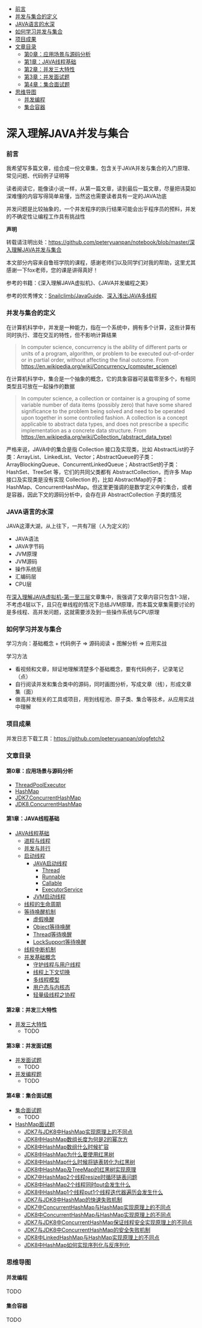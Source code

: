- [前言](#前言)
- [并发与集合的定义](#并发与集合的定义)
- [JAVA语言的水深](#java语言的水深)
- [如何学习并发与集合](#如何学习并发与集合)
- [项目成果](#项目成果)
- [文章目录](#文章目录)
  - [第0章：应用场景与源码分析](#第0章应用场景与源码分析)
  - [第1章：JAVA线程基础](#第1章java线程基础)
  - [第2章：并发三大特性](#第2章并发三大特性)
  - [第3章：并发面试题](#第3章并发面试题)
  - [第4章：集合面试题](#第4章集合面试题)
- [思维导图](#思维导图)
  - [并发编程](#并发编程)
  - [集合容器](#集合容器)

# 深入理解JAVA并发与集合

### 前言

我希望写多篇文章，组合成一份文章集，包含关于JAVA并发与集合的入门原理、常见问题、代码例子证明等

读者阅读它，能像读小说一样，从第一篇文章，读到最后一篇文章，尽量把讳莫如深难懂的内容写得简单易懂，当然这也需要读者具有一定的JAVA功底

并发问题是比较抽象的，一个并发程序的执行结果可能会出乎程序员的预料，并发的不确定性让编程工作具有挑战性

**声明**

转载请注明出处：https://github.com/peteryuanpan/notebook/blob/master/深入理解JAVA并发与集合

本文部分内容来自鲁班学院的课程，感谢老师们以及同学们对我的帮助，这里尤其感谢一下fox老师，您的课是讲得真好！

参考的书籍：《深入理解JAVA虚拟机》、《JAVA并发编程之美》

参考的优秀博文：[Snailclimb/JavaGuide](https://github.com/Snailclimb/JavaGuide)、[深入浅出JAVA多线程](http://concurrent.redspider.group/)

### 并发与集合的定义

在计算机科学中，并发是一种能力，指在一个系统中，拥有多个计算，这些计算有同时执行、潜在交互的特性，但不影响计算结果

> In computer science, concurrency is the ability of different parts or units of a program, algorithm, or problem to be executed out-of-order or in partial order, without affecting the final outcome. From https://en.wikipedia.org/wiki/Concurrency_(computer_science)

在计算机科学中，集合是一个抽象的概念，它的具象容器可装载零至多个，有相同类型且可放在一起操作的数据

> In computer science, a collection or container is a grouping of some variable number of data items (possibly zero) that have some shared significance to the problem being solved and need to be operated upon together in some controlled fashion. A collection is a concept applicable to abstract data types, and does not prescribe a specific implementation as a concrete data structure. From https://en.wikipedia.org/wiki/Collection_(abstract_data_type)

严格来说，JAVA中的集合是指 Collection 接口及实现类，比如 AbstractList的子类：ArrayList、LinkedList、Vector；AbstractQueue的子类：ArrayBlockingQueue、ConcurrentLinkedQueue；AbstractSet的子类：HashSet、TreeSet 等，它们的共同父类都有 AbstractCollection，而许多 Map 接口及实现类是没有实现 Collection 的，比如 AbstractMap的子类：HashMap、ConcurrentHashMap。但这里更强调的是数学定义中的集合，或者是容器，因此下文的源码分析中，会存在非 AbstractCollection 子类的情况

### JAVA语言的水深

JAVA这潭大湖，从上往下，一共有7层（人为定义的）

- JAVA语法
- JAVA字节码
- JVM原理
- JVM源码
- 操作系统层
- 汇编码层
- CPU层

在[深入理解JAVA虚拟机-第一至三层](../深入理解JAVA虚拟机-第一至三层)文章集中，我强调了文章内容只包含1-3层，不考虑4层以下，且只在单线程的情况下总结JVM原理，而本篇文章集需要讨论的是多线程、高并发问题，这就需要涉及到一些操作系统与CPU原理

### 如何学习并发与集合

学习方向：基础概念 + 代码例子 => 源码阅读 + 图解分析 => 应用实战

学习方法
- 看视频和文章，辩证地理解清楚多个基础概念，要有代码例子，记录笔记（点）
- 自行阅读并发和集合类中的源码，同时画图分析，写成文章（线），形成文章集（面）
- 做高并发相关的工具或项目，用到线程池、原子类、集合等技术，从应用实战中理解

### 项目成果

并发日志下载工具：https://github.com/peteryuanpan/qlogfetch2

### 文章目录

#### 第0章：应用场景与源码分析
- [ThreadPoolExecutor](应用场景与源码分析/ThreadPoolExecutor.md)
- [HashMap](应用场景与源码分析/HashMap.md)
- [JDK7.ConcurrentHashMap](应用场景与源码分析/JDK7.ConcurrentHashMap.md)
- [JDK8.ConcurrentHashMap](应用场景与源码分析/JDK8.ConcurrentHashMap.md)

#### 第1章：JAVA线程基础
- [JAVA线程基础](JAVA线程基础.md)
  - [进程与线程](JAVA线程基础.md#进程与线程)
  - [并发与并行](JAVA线程基础.md#并发与并行)
  - [启动线程](JAVA线程基础.md#启动线程)
    - [JAVA启动线程](JAVA线程基础.md#JAVA启动线程)
      - [Thread](JAVA线程基础.md#Thread)
      - [Runnable](JAVA线程基础.md#Runnable)
      - [Callable](JAVA线程基础.md#Callable)
      - [ExecutorService](JAVA线程基础.md#ExecutorService)
    - [JVM启动线程](JAVA线程基础.md#JVM启动线程)
  - [线程的生命周期](JAVA线程基础.md#线程的生命周期)
  - [等待唤醒机制](JAVA线程基础.md#等待唤醒机制)
    - [虚假唤醒](JAVA线程基础.md#虚假唤醒)
    - [Object等待唤醒](JAVA线程基础.md#Object等待唤醒)
    - [Thread等待唤醒](JAVA线程基础.md#Thread等待唤醒)
    - [LockSupport等待唤醒](JAVA线程基础.md#LockSupport等待唤醒)
  - [线程中断机制](JAVA线程基础.md#线程中断机制)
  - [并发基础概念](JAVA线程基础.md#并发基础概念)
    - [守护线程与用户线程](JAVA线程基础.md#守护线程与用户线程)
    - [线程上下文切换](JAVA线程基础.md#线程上下文切换)
    - [多线程模型](JAVA线程基础.md#多线程模型)
    - [用户态与内核态](JAVA线程基础.md#用户态与内核态)
    - [轻量级线程之协程](JAVA线程基础.md#轻量级线程之协程)

#### 第2章：并发三大特性
- [并发三大特性](并发三大特性.md)
  - TODO

#### 第3章：并发面试题
- [并发面试题](并发面试题.md)
  - TODO
- [并发编程题](并发编程题.md)
  - TODO

#### 第4章：集合面试题
- [集合面试题](集合面试题.md)
  - TODO
- [HashMap面试题](HashMap面试题.md)
  - [JDK7与JDK8中HashMap实现原理上的不同点](HashMap面试题.md#JDK7与JDK8中HashMap实现原理上的不同点)
  - [JDK8中HashMap数组长度为何是2的幂次方](HashMap面试题.md#JDK8中HashMap数组长度为何是2的幂次方)
  - [JDK8中HashMap数组什么时候扩容](HashMap面试题.md#JDK8中HashMap数组什么时候扩容)
  - [JDK8中HashMap为什么要使用红黑树](HashMap面试题.md#JDK8中HashMap为什么要使用红黑树)
  - [JDK8中HashMap什么时候将链表转化为红黑树](HashMap面试题.md#JDK8中HashMap什么时候将链表转化为红黑树)
  - [JDK8中HashMap及TreeMap的红黑树实现原理](HashMap面试题.md#JDK8中HashMap及TreeMap的红黑树实现原理)
  - [JDK7中HashMap2个线程resize时循环链表问题](HashMap面试题.md#JDK7中HashMap2个线程resize时循环链表问题)
  - [JDK8中HashMap2个线程同时put会发生什么](HashMap面试题.md#JDK8中HashMap2个线程同时put会发生什么)
  - [JDK8中HashMap1个线程put1个线程迭代器遍历会发生什么](HashMap面试题.md#JDK8中HashMap1个线程put1个线程迭代器遍历会发生什么)
  - [JDK7与JDK8中HashMap的快速失败机制](HashMap面试题.md#JDK7与JDK8中HashMap的快速失败机制)
  - [JDK7中ConcurrentHashMap与HashMap实现原理上的不同点](HashMap面试题.md#JDK7中ConcurrentHashMap与HashMap实现原理上的不同点)
  - [JDK8中ConcurrentHashMap与HashMap实现原理上的不同点](HashMap面试题.md#JDK8中ConcurrentHashMap与HashMap实现原理上的不同点)
  - [JDK7与JDK8中ConcurrentHashMap保证线程安全实现原理上的不同点](HashMap面试题.md#JDK7与JDK8中ConcurrentHashMap保证线程安全实现原理上的不同点)
  - [JDK7与JDK8中ConcurrentHashMap的安全失败机制](HashMap面试题.md#JDK7与JDK8中ConcurrentHashMap的安全失败机制)
  - [JDK8中LinkedHashMap与HashMap实现原理上的不同点](HashMap面试题.md#JDK8中LinkedHashMap与HashMap实现原理上的不同点)
  - [JDK8中HashMap如何实现序列化与反序列化](HashMap面试题.md#JDK8中HashMap如何实现序列化与反序列化)  

### 思维导图

#### 并发编程

TODO

#### 集合容器

TODO
